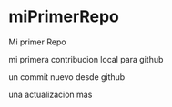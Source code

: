 # miPrimerRepo
Mi primer Repo


mi primera contribucion local para github

un commit nuevo desde github

una actualizacion mas 
